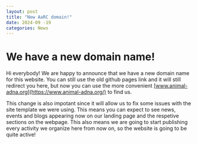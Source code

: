 ```yaml
---
layout: post
title: "New AaRC domain!"
date: 2024-09 -19
categories: News 
---
```


# We have a new domain name!

Hi everybody! We are happy to announce that we have a new domain name for this website. You can still use the old github pages link and it will still redirect you here, but now you can use the more convenient [www.animal-adna.org](https://www.animal-adna.org/) to find us. 

This change is also impotant since it will allow us to fix some issues with the site template we were using. This means you can expect to see news, events and blogs appearing now on our landing page and the respetive sections on the webpage. This also means we are going to start publishing every activity we organize here from now on, so the website is going to be quite active! 
